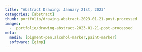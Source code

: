 ```yaml
---
title: "Abstract Drawing: January 21st, 2023"
categories: [abstract]
thumb: portfolio/drawing-abstract-2023-01-21-post-processed
images:
  -  portfolio/drawing-abstract-2023-01-21-post-processed
meta:
  media: [pigment-pen,alcohol-marker,paint-marker]
  software: [gimp]
---
```

